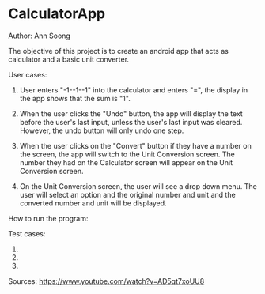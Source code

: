 # CalculatorApp

Author: Ann Soong

The objective of this project is to create an android app that acts as calculator and a basic unit
converter.



User cases:

1. User enters "-1--1--1" into the calculator and enters "=", the display in the app shows that the
    sum is "1".

2. When the user clicks the "Undo" button, the app will display the text before the user's last
    input, unless the user's last input was cleared. However, the undo button will only undo one
    step.

3. When the user clicks on the "Convert" button if they have a number on the screen, the app will
    switch to the Unit Conversion screen. The number they had on the Calculator screen will appear
    on the Unit Conversion screen.

4. On the Unit Conversion screen, the user will see a drop down menu. The user will select an option
    and the original number and unit and the converted number and unit will be displayed.



How to run the program:



Test cases:

1.

2.

3.

Sources:
https://www.youtube.com/watch?v=AD5qt7xoUU8

